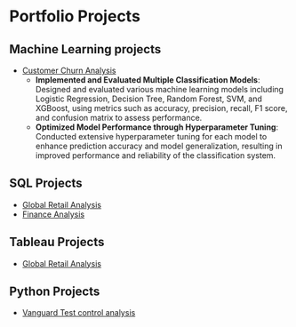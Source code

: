 # Portfolio Projects

## Machine Learning projects

- [Customer Churn Analysis](https://github.com/jayashreenagaraju/CustomerChurnPredictions)
  - **Implemented and Evaluated Multiple Classification Models**: Designed and evaluated various machine learning models including Logistic Regression, Decision Tree, Random Forest, SVM, and XGBoost, using metrics such as accuracy, precision, recall, F1 score, and confusion matrix to assess performance.
  - **Optimized Model Performance through Hyperparameter Tuning**: Conducted extensive hyperparameter tuning for each model to enhance prediction accuracy and model generalization, resulting in improved performance and reliability of the classification system.

## SQL Projects

- [Global Retail Analysis](https://github.com/jayashreenagaraju/ironhack-final-project/tree/main/sql)
- [Finance Analysis](https://github.com/jayashreenagaraju/Internship-Projects/tree/main/SQL)

## Tableau Projects

- [Global Retail Analysis](https://github.com/jayashreenagaraju/ironhack-final-project)

## Python Projects

- [Vanguard Test control analysis](https://github.com/jayashreenagaraju/vanguard-test-control-analysis)
